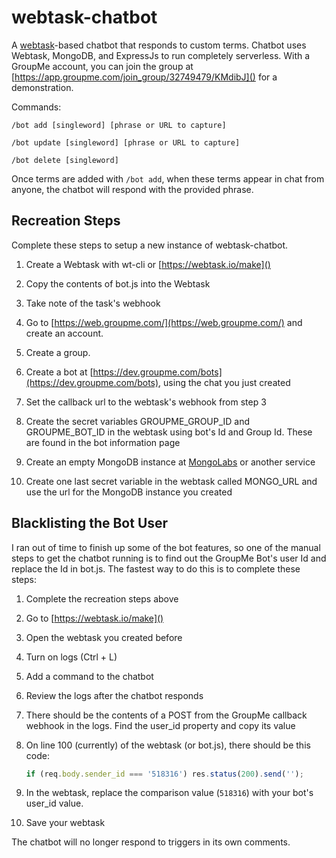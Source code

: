 # webtask-chatbot
A [webtask](webtask.io)-based chatbot that responds to custom terms. Chatbot uses Webtask, MongoDB, and ExpressJs to run completely serverless. With a GroupMe account, you can join the group at [https://app.groupme.com/join_group/32749479/KMdibJ]() for a demonstration.

Commands:
```
/bot add [singleword] [phrase or URL to capture]

/bot update [singleword] [phrase or URL to capture]

/bot delete [singleword]
```
Once terms are added with `/bot add`, when these terms appear in chat from anyone, the chatbot will respond with the provided phrase.

## Recreation Steps
Complete these steps to setup a new instance of webtask-chatbot.
1. Create a Webtask with wt-cli or [https://webtask.io/make]()
2. Copy the contents of bot.js into the Webtask
3. Take note of the task's webhook

4. Go to [https://web.groupme.com/](https://web.groupme.com/) and create an account. 
5. Create a group.
6. Create a bot at [https://dev.groupme.com/bots](https://dev.groupme.com/bots), using the chat you just created
7. Set the callback url to the webtask's webhook from step 3
8. Create the secret variables GROUPME_GROUP_ID and GROUPME_BOT_ID in the webtask using bot's Id and Group Id. These are found in the bot information page
9. Create an empty MongoDB instance at [MongoLabs](https://mlab.com/home) or another service
10. Create one last secret variable in the webtask called MONGO_URL and use the url for the MongoDB instance you created

## Blacklisting the Bot User
I ran out of time to finish up some of the bot features, so one of the manual steps to get the chatbot running is to find out the GroupMe Bot's user Id and replace the Id in bot.js.
The fastest way to do this is to complete these steps:
1. Complete the recreation steps above
2. Go to [https://webtask.io/make]()
3. Open the webtask you created before
4. Turn on logs (Ctrl + L)
5. Add a command to the chatbot
6. Review the logs after the chatbot responds
7. There should be the contents of a POST from the GroupMe callback webhook in the logs. Find the user_id property and copy its value
8. On line 100 (currently) of the webtask (or bot.js), there should be this code:

   ```javascript
   if (req.body.sender_id === '518316') res.status(200).send('');
   ```
9. In the webtask, replace the comparison value (`518316`) with your bot's user_id value.
10. Save your webtask

The chatbot will no longer respond to triggers in its own comments.


